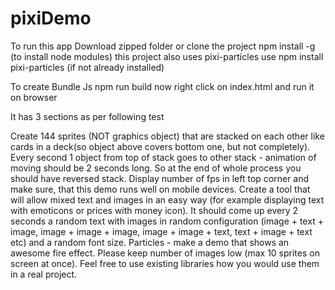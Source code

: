 # pixiDemo
To run this app
Download zipped folder or clone the project
npm install -g (to install node modules)
this project also uses pixi-particles
use npm install pixi-particles (if not already installed)

To create Bundle Js
npm run build
now right click on index.html
and run it on browser

It has 3 sections as per following test

Create 144 sprites (NOT graphics object) that are stacked on each other like cards in a deck(so object above covers bottom one, but not completely). Every second 1 object from top of stack goes to other stack - animation of moving should be 2 seconds long. So at the end of whole process you should have reversed stack. Display number of fps in left top corner and make sure, that this demo runs well on mobile devices.
Create a tool that will allow mixed text and images in an easy way (for example displaying text with emoticons or prices with money icon). It should come up every 2 seconds a random text with images in random configuration (image + text + image, image + image + image, image + image + text, text + image + text etc) and a random font size.
Particles - make a demo that shows an awesome fire effect. Please keep number of images low (max 10 sprites on screen at once). Feel free to use existing libraries how you would use them in a real project.
